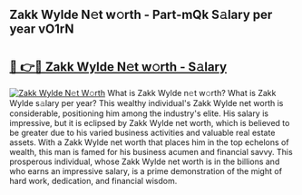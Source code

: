 ## Zakk Wylde N𝚎t w𝚘rth - Part-mQk S𝚊lary per year vO1rN

# <h2><a href="http://gc2jq7y.nevu.top/?p=Zakk+Wylde">🔗 👉🔴 Zakk Wylde N𝚎t w𝚘rth - S𝚊lary</a></h2>

[![Zakk Wylde N𝚎t W𝚘rth](https://i.imgur.com/Oavwk0R.jpeg)](http://gc2jq7y.nevu.top/?p=Zakk+Wylde)
What is Zakk Wylde n𝚎t w𝚘rth? What is Zakk Wylde s𝚊lary per year?
This wealthy individual's Zakk Wylde net worth is considerable, positioning him among the industry's elite. His salary is impressive, but it is eclipsed by Zakk Wylde net worth, which is believed to be greater due to his varied business activities and valuable real estate assets. With a Zakk Wylde net worth that places him in the top echelons of wealth, this man is famed for his business acumen and financial savvy. This prosperous individual, whose Zakk Wylde net worth is in the billions and who earns an impressive salary, is a prime demonstration of the might of hard work, dedication, and financial wisdom.
